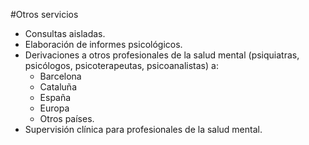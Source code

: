 #Otros servicios

- Consultas aisladas.
- Elaboración de informes psicológicos.
- Derivaciones a otros profesionales de la salud mental (psiquiatras, psicólogos, psicoterapeutas, psicoanalistas) a:
  - Barcelona
  - Cataluña
  - España
  - Europa
  - Otros países.
- Supervisión clínica para profesionales de la salud mental.